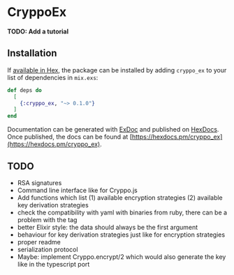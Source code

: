 # CryppoEx

**TODO: Add a tutorial**

## Installation

If [available in Hex](https://hex.pm/docs/publish), the package can be installed
by adding `cryppo_ex` to your list of dependencies in `mix.exs`:

```elixir
def deps do
  [
    {:cryppo_ex, "~> 0.1.0"}
  ]
end
```

Documentation can be generated with [ExDoc](https://github.com/elixir-lang/ex_doc)
and published on [HexDocs](https://hexdocs.pm). Once published, the docs can
be found at [https://hexdocs.pm/cryppo_ex](https://hexdocs.pm/cryppo_ex).


## TODO

* RSA signatures
* Command line interface like for Cryppo.js
* Add functions which list (1) available encryption strategies (2) available key derivation strategies
* check the compatibility with yaml with binaries from ruby, there can be a problem with the tag
* better Elixir style: the data should always be the first argument
* behaviour for key derivation strategies just like for encryption strategies
* proper readme
* serialization protocol
* Maybe: implement Cryppo.encrypt/2 which would also generate the key like in the typescript port
